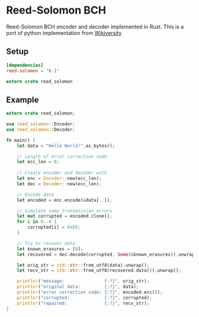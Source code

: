 # Reed-Solomon BCH


Reed-Solomon BCH encoder and decoder implemented in Rust.
This is a port of python implementation from [Wikiversity](https://en.wikiversity.org/wiki/Reed–Solomon_codes_for_coders)

## Setup 

```toml
[dependencies]
reed-solomon = "0.1"
```

```rust
extern crate reed_solomon
```

## Example

```rust
extern crate reed_solomon;

use reed_solomon::Encoder;
use reed_solomon::Decoder;

fn main() {
    let data = "Hello World!".as_bytes();

    // Length of error correction code
    let ecc_len = 8;
    
    // Create encoder and decoder with 
    let enc = Encoder::new(ecc_len);
    let dec = Decoder::new(ecc_len);

    // Encode data
    let encoded = enc.encode(&data[..]);

    // Simulate some transmission errors
    let mut corrupted = encoded.clone();
    for i in 0..4 {
        corrupted[i] = 0xEE;
    }

    // Try to recover data
    let known_erasures = [0];
    let recovered = dec.decode(corrupted, Some(&known_erasures)).unwrap();

    let orig_str = std::str::from_utf8(data).unwrap();
    let recv_str = std::str::from_utf8(recovered.data()).unwrap();

    println!("message:               {:?}", orig_str);
    println!("original data:         {:?}", data);
    println!("error correction code: {:?}", encoded.ecc());
    println!("corrupted:             {:?}", corrupted);
    println!("repaired:              {:?}", recv_str);
}
```